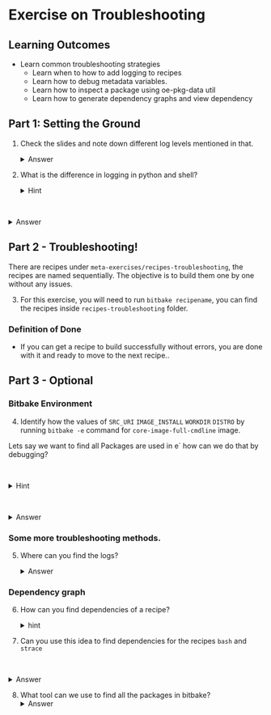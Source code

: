 # Exercise on Troubleshooting
## Learning Outcomes 

* Learn common troubleshooting strategies
	* Learn when to how to add logging to recipes 
	*  Learn how to debug metadata variables.
	*  Learn how to inspect a package using oe-pkg-data util 
	*  Learn how to generate dependency graphs and view dependency  

## Part 1: Setting the Ground


1. Check the slides and note down different log levels mentioned in that.
   <details>
   <summary>Answer</summary>
    `bberror, bbfatal, bbwarn, bbnote,bbplain, bbdebug`

   </details>

2. What is the difference in logging in python and shell? 
   <details>
   <summary>Hint</summary>
   Check the slides.

   </details>

   <details>
   <summary>Answer</summary>
    Python requires use of . and () compared to the shell syntax.
   </details>



## Part 2 - Troubleshooting!


There are recipes under `meta-exercises/recipes-troubleshooting`, the recipes are named sequentially. The objective  is to build them one by one without any issues.

3. For this exercise, you will need to run `bitbake recipename`, you can find the recipes inside `recipes-troubleshooting` folder.

### Definition of Done
* If you can get a recipe to build successfully without errors, you are done with it and ready to move to the next recipe..


## Part 3 - Optional


### Bitbake Environment
4. Identify how the values of `SRC_URI` `IMAGE_INSTALL` `WORKDIR` `DISTRO` by running `bitbake -e` command for `core-image-full-cmdline` image.


Lets say we want to find  all Packages  are used in e` how can we do that by debugging?

   <details>
   <summary>Hint</summary>
    Can we use the bitbake env?

   </details>

   <details>
   <summary>Answer</summary>
    `bitbake -e core-image-full-cmdline | grep "^IMAGE_INSTALL="`
    This would give us the package groups used! Similarly we can find the other Values.

   </details>



### Some more troubleshooting methods.

5. Where can you find the logs?
   <details>
   <summary>Answer</summary>
  - tmp/work directory 
   - An example  `/home/yocto/work/poky/poky/build/tmp/work/core2-64-poky-linux/firstrec/1.0/temp/log.do_compile.21507`

   </details>



### Dependency graph
6. How can you find dependencies of a recipe? 
   <details>
   <summary>hint</summary>
   Explore the dependency graph!
   `bitbake -g -u taskexp_ncurses recipe_name`
   </details>

7. Can you use this idea to find dependencies for  the recipes `bash` and `strace`

   <details>
   <summary>Answer</summary>
   Explore the dependency graph!
   `bitbake -g -u taskexp_ncurses strace`
   `bitbake -g -u taskexp_ncurses bash`
   </details>



8.  What tool can we use to find all the packages in bitbake?
   <details>
   <summary>Answer</summary>
    `oe-pkg-data-util`

   </details>
